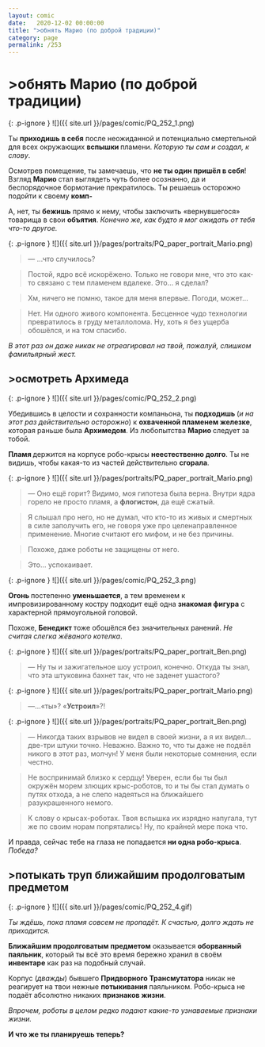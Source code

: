 ```yaml
---
layout: comic
date:   2020-12-02 00:00:00 
title: ">обнять Марио (по доброй традиции)"
category: page
permalink: /253
---
```

# >обнять Марио (по доброй традиции)

{: .p-ignore }
![]({{ site.url }}/pages/comic/PQ_252_1.png)

Ты <strong>приходишь в себя</strong> после неожиданной и потенциально смертельной для всех окружающих <strong>вспышки </strong>пламени. <em>Которую ты сам и создал, к слову</em>.

Осмотрев помещение, ты замечаешь, что <strong>не ты один пришёл в себя</strong>! Взгляд <strong>Марио </strong>стал выглядеть чуть более осознанно, да и беспорядочное бормотание прекратилось. Ты решаешь осторожно подойти к своему <strong>комп-</strong>

А, нет, ты <strong>бежишь</strong> прямо к нему, чтобы заключить «вернувшегося» товарища в свои <strong>объятия</strong>. <em>Конечно же, как будто я мог ожидать от тебя что-то другое.</em>

{: .p-ignore }
![]({{ site.url }}/pages/portraits/PQ_paper_portrait_Mario.png)

<blockquote>— …что случилось?</blockquote>

<blockquote>Постой, ядро всё искорёжено. Только не говори мне, что это как-то связано с тем пламенем вдалеке. Это… я сделал?</blockquote>

<blockquote>Хм, ничего не помню, такое для меня впервые. Погоди, может…</blockquote>

<blockquote>Нет. Ни одного живого компонента. Бесценное чудо технологии превратилось в груду металлолома. Ну, хоть я без ущерба обошёлся, и на том спасибо.</blockquote>

<em>В этот раз он даже никак не отреагировал на твой, пожалуй, слишком фамильярный жест.</em>

## >осмотреть Архимеда

{: .p-ignore }
![]({{ site.url }}/pages/comic/PQ_252_2.png)

Убедившись в целости и сохранности компаньона, ты <strong>подходишь </strong>(<em>и на этот раз действительно осторожно</em>) к <strong>охваченной пламенем железке</strong>, которая раньше была <strong>Архимедом</strong>. Из любопытства <strong>Марио </strong>следует за тобой.

<strong>Пламя </strong>держится на корпусе робо-крысы <strong>неестественно долго</strong>. Ты не видишь, чтобы какая-то из частей действительно <strong>сгорала</strong>.

{: .p-ignore }
![]({{ site.url }}/pages/portraits/PQ_paper_portrait_Mario.png)

<blockquote>— Оно ещё горит? Видимо, моя гипотеза была верна. Внутри ядра горело не просто пламя, а <strong>флогистон</strong>, да ещё сжатый.</blockquote>

<blockquote>Я слышал про него, но не думал, что кто-то из живых и смертных в силе заполучить его, не говоря уже про целенаправленное применение. Многие считают его мифом, и не без причины.</blockquote>

<blockquote>Похоже, даже роботы не защищены от него.</blockquote>

<blockquote>Это… успокаивает.</blockquote>

{: .p-ignore }
![]({{ site.url }}/pages/comic/PQ_252_3.png)

<strong>Огонь </strong>постепенно <strong>уменьшается</strong>, а тем временем к импровизированному костру подходит ещё одна <strong>знакомая фигура</strong> с характерной прямоугольной головой.

Похоже, <strong>Бенедикт </strong>тоже обошёлся без значительных ранений. <em>Не считая слегка жёваного котелка</em>.

{: .p-ignore }
![]({{ site.url }}/pages/portraits/PQ_paper_portrait_Ben.png)

<blockquote>— Ну ты и зажигательное шоу устроил, конечно. Откуда ты знал, что эта штуковина бахнет так, что не заденет ушастого?</blockquote>

{: .p-ignore }
![]({{ site.url }}/pages/portraits/PQ_paper_portrait_Mario.png)

<blockquote>—…«ты»? «<strong>Устроил</strong>»?!</blockquote>

{: .p-ignore }
![]({{ site.url }}/pages/portraits/PQ_paper_portrait_Ben.png)

<blockquote>— Никогда таких взрывов не видел в своей жизни, а я их видел… две-три штуки точно. Неважно. Важно то, что ты даже не подвёл никого в этот раз, молчун! У меня были некоторые сомнения, если честно.</blockquote>

<blockquote>Не воспринимай близко к сердцу! Уверен, если бы ты был окружён морем злющих крыс-роботов, то и ты бы стал думать о путях отхода, а не слепо надеяться на ближайшего разукрашенного немого.</blockquote>

<blockquote>К слову о крысах-роботах. Твоя вспышка их изрядно напугала, тут же по своим норам попрятались! Ну, по крайней мере пока что.</blockquote>

И правда, сейчас тебе на глаза не попадается<strong> ни одна робо-крыса</strong>. <em>Победа?</em>

## >потыкать труп ближайшим продолговатым предметом

{: .p-ignore }
![]({{ site.url }}/pages/comic/PQ_252_4.gif)

<em>Ты ждёшь, пока пламя совсем не пропадёт. К счастью, долго ждать не приходится.</em>

<strong>Ближайшим продолговатым предметом</strong> оказывается <strong>оборванный паяльник</strong>, который ты всё это время бережно хранил в своём <strong>инвентаре</strong> как раз на подобный случай.

Корпус (<em>дважды</em>) бывшего <strong>Придворного Трансмутатора</strong> никак не реагирует на твои нежные <strong>потыкивания </strong>паяльником. Робо-крыса не подаёт абсолютно никаких <strong>признаков жизни</strong>.

<em>Впрочем, роботы в целом редко подают какие-то узнаваемые признаки жизни.</em>

<strong>И что же ты планируешь теперь?</strong>

